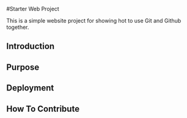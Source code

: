 #Starter Web Project

This is a simple website project for showing hot to use Git and Github together.

## Introduction

## Purpose

## Deployment

## How To Contribute